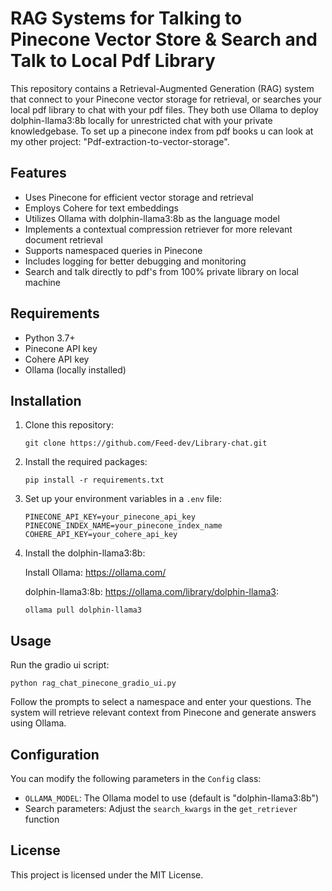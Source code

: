 # RAG Systems for Talking to Pinecone Vector Store & Search and Talk to Local Pdf Library

This repository contains a Retrieval-Augmented Generation (RAG) system that connect to your Pinecone vector storage for retrieval,
or searches your local pdf library to chat with your pdf files.
They both use Ollama to deploy dolphin-llama3:8b locally for unrestricted chat with your private knowledgebase.
To set up a pinecone index from pdf books u can look at my other project: "Pdf-extraction-to-vector-storage".


## Features

- Uses Pinecone for efficient vector storage and retrieval
- Employs Cohere for text embeddings
- Utilizes Ollama with dolphin-llama3:8b as the language model
- Implements a contextual compression retriever for more relevant document retrieval
- Supports namespaced queries in Pinecone
- Includes logging for better debugging and monitoring
- Search and talk directly to pdf's from 100% private library on local machine

## Requirements

- Python 3.7+
- Pinecone API key
- Cohere API key
- Ollama (locally installed)

## Installation

1. Clone this repository:
   ```
   git clone https://github.com/Feed-dev/Library-chat.git
   
   ```

2. Install the required packages:
   ```
   pip install -r requirements.txt
   ```

3. Set up your environment variables in a `.env` file:
   ```
   PINECONE_API_KEY=your_pinecone_api_key
   PINECONE_INDEX_NAME=your_pinecone_index_name
   COHERE_API_KEY=your_cohere_api_key
   ```
4. Install the dolphin-llama3:8b:

   Install Ollama: https://ollama.com/

   dolphin-llama3:8b: https://ollama.com/library/dolphin-llama3:
   ```
   ollama pull dolphin-llama3
   ```

## Usage

Run the gradio ui script:

```
python rag_chat_pinecone_gradio_ui.py
```

Follow the prompts to select a namespace and enter your questions. The system will retrieve relevant context from Pinecone and generate answers using Ollama.

## Configuration

You can modify the following parameters in the `Config` class:
- `OLLAMA_MODEL`: The Ollama model to use (default is "dolphin-llama3:8b")
- Search parameters: Adjust the `search_kwargs` in the `get_retriever` function

## License

This project is licensed under the MIT License.
